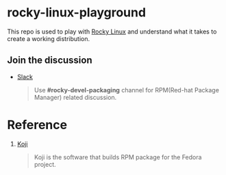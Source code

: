# rocky-linux-playground

This repo is used to play with [Rocky Linux](https://github.com/rocky-linux/rocky) and understand what it takes to create a working distribution.


## Join the discussion

- [Slack](https://app.slack.com/client/T0YKGK200/C01HFJK8LFJ)

    > Use **#rocky-devel-packaging** channel for RPM(Red-hat Package Manager) related discussion.


# Reference 

1. [Koji](https://fedoraproject.org/wiki/Koji)

    > Koji is the software that builds RPM package for the Fedora project.

